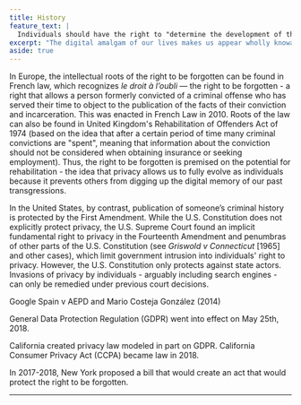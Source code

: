 ```yaml
---
title: History
feature_text: |
  Individuals should have the right to "determine the development of their life in an autonomous way, without being perpetually or periodically stigmatized as a consequence of a specific action performed in the past." - Alessandro Mantelero, Professor of Law
excerpt: "The digital amalgam of our lives makes us appear wholly knowable and therefore, condemnable."
aside: true
---
```


In Europe, the intellectual roots of the right to be forgotten can be found in French law, which recognizes _le droit à l’oubli_ — the right to be forgotten - a right that allows a person formerly convicted of a criminal offense who has served their time to object to the publication of the facts of their conviction and incarceration. This was  enacted in French Law in 2010. Roots of the law can also be found in United Kingdom's Rehabilitation of Offenders Act of 1974 (based on the idea that after a certain period of time many criminal convictions are "spent", meaning that information about the conviction should not be considered when obtaining insurance or seeking employment). Thus, the right to be forgotten is premised on the potential for rehabilitation - the idea that privacy allows us to fully evolve as individuals because it prevents others from digging up the digital memory of our past transgressions.

In the United States, by contrast, publication of someone’s criminal history is protected by the First Amendment. While the U.S. Constitution does not explicitly protect privacy, the U.S. Supreme Court found an implicit fundamental right to privacy in the Fourteenth Amendment and penumbras of other parts of the U.S. Constitution (see _Griswold v Connecticut_ [1965] and other cases), which limit government intrusion into individuals' right to privacy. However, the U.S. Constitution only protects against state actors. Invasions of privacy by individuals - arguably including search engines - can only be remedied under previous court decisions.

Google Spain v AEPD and Mario Costeja González (2014)

General Data Protection Regulation (GDPR) went into effect on May 25th, 2018.

California created privacy law modeled in part on GDPR. California Consumer Privacy Act (CCPA) became law in 2018.

In 2017-2018, New York proposed a bill that would create an act that would protect the right to be forgotten.

---
